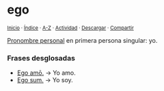 # ego
<sup>[Inicio](../../../../index.md) · [Índice](../../../../indices/latin-espanol-e.md) · [A-Z](../../../../indices/alfabetico.md) · [Actividad](../../../../indices/actividad.md) · <a href="../../../../contenido/e/g/o/ego.html" download="jucardus-ego.html">Descargar</a> · [Compartir](https://x.com/intent/tweet?text=%C2%ABego%C2%BB%2C%20pronombre%20personal%20en%20primera%20persona%20singular%2C%20en%20el%20Diccionario%20lat%C3%ADn-espa%C3%B1ol.%0A%E2%86%92%20https%3A%2F%2Fjucardus.github.io%2Fcontenido%2Fe%2Fg%2Fo%2Fego.html%0A%0A%23ltn_espnl_jucardus%0A%40jucardus)</sup>

[Pronombre personal](../../../../contenido/p/r/o/pronombres-personales-latinos.md) en primera persona singular: yo.

### Frases desglosadas

* [Ego amō.](../../../../contenido/e/g/o/ego-amo.md) → Yo amo.
* [Ego sum.](../../../../contenido/e/g/o/ego-sum.md) → Yo soy.
